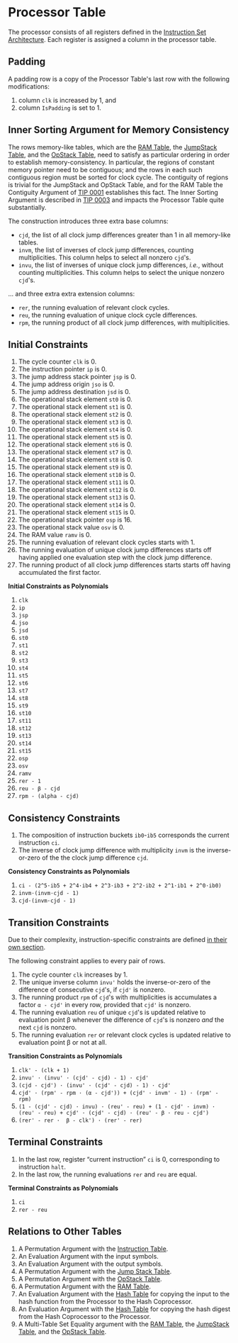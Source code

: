 # Processor Table

The processor consists of all registers defined in the [Instruction Set Architecture](isa.md).
Each register is assigned a column in the processor table.

## Padding

A padding row is a copy of the Processor Table's last row with the following modifications:
1. column `clk` is increased by 1, and
1. column `IsPadding` is set to 1.

## Inner Sorting Argument for Memory Consistency

The rows memory-like tables, which are the [RAM Table](random-access-memory-table.md), the [JumpStack Table](jump-stack-table.md), and the [OpStack Table](operational-stack-table.md), need to satisfy as particular ordering in order to establish memory-consistency. In particular, the regions of constant memory pointer need to be contiguous; and the rows in each such contiguous region must be sorted for clock cycle. The contiguity of regions is trivial for the JumpStack and OpStack Table, and for the RAM Table the Contiguity Argument of [TIP 0001](https://github.com/TritonVM/triton-vm/blob/master/tips/tip-0001/tip-0001.md) establishes this fact. The Inner Sorting Argument is described in [TIP 0003](https://github.com/TritonVM/triton-vm/blob/master/tips/tip-0003/tip-0003.md) and impacts the Processor Table quite substantially.

The construction introduces three extra base columns:

 - `cjd`, the list of all clock jump differences greater than 1 in all memory-like tables.
 - `invm`, the list of inverses of clock jump differences, counting multiplicities. This column helps to select all nonzero `cjd`'s.
 - `invu`, the list of inverses of unique clock jump differences, *i.e.*, without counting multiplicities. This column helps to select the unique nonzero `cjd`'s.

... and three extra extra extension columns:

 - `rer`, the running evaluation of relevant clock cycles.
 - `reu`, the running evaluation of unique clock cycle differences.
 - `rpm`, the running product of all clock jump differences, with multiplicities.

## Initial Constraints

1. The cycle counter `clk` is 0.
1. The instruction pointer `ip` is 0.
1. The jump address stack pointer `jsp` is 0.
1. The jump address origin `jso` is 0.
1. The jump address destination `jsd` is 0.
1. The operational stack element `st0` is 0.
1. The operational stack element `st1` is 0.
1. The operational stack element `st2` is 0.
1. The operational stack element `st3` is 0.
1. The operational stack element `st4` is 0.
1. The operational stack element `st5` is 0.
1. The operational stack element `st6` is 0.
1. The operational stack element `st7` is 0.
1. The operational stack element `st8` is 0.
1. The operational stack element `st9` is 0.
1. The operational stack element `st10` is 0.
1. The operational stack element `st11` is 0.
1. The operational stack element `st12` is 0.
1. The operational stack element `st13` is 0.
1. The operational stack element `st14` is 0.
1. The operational stack element `st15` is 0.
1. The operational stack pointer `osp` is 16.
1. The operational stack value `osv` is 0.
1. The RAM value `ramv` is 0.
1. The running evaluation of relevant clock cycles starts with 1.
1. The running evaluation of unique clock jump differences starts off having applied one evaluation step with the clock jump difference.
1. The running product of all clock jump differences starts starts off having accumulated the first factor.

**Initial Constraints as Polynomials**

1. `clk`
1. `ip`
1. `jsp`
1. `jso`
1. `jsd`
1. `st0`
1. `st1`
1. `st2`
1. `st3`
1. `st4`
1. `st5`
1. `st6`
1. `st7`
1. `st8`
1. `st9`
1. `st10`
1. `st11`
1. `st12`
1. `st13`
1. `st14`
1. `st15`
1. `osp`
1. `osv`
1. `ramv`
1. `rer - 1`
1. `reu - β - cjd`
1. `rpm - (alpha - cjd)`

## Consistency Constraints

1. The composition of instruction buckets `ib0`-`ib5` corresponds the current instruction `ci`.
1. The inverse of clock jump difference with multiplicity `invm` is the inverse-or-zero of the the clock jump difference `cjd`.

**Consistency Constraints as Polynomials**

1. `ci - (2^5·ib5 + 2^4·ib4 + 2^3·ib3 + 2^2·ib2 + 2^1·ib1 + 2^0·ib0)`
1. `invm·(invm·cjd - 1)`
1. `cjd·(invm·cjd - 1)`

## Transition Constraints

Due to their complexity, instruction-specific constraints are defined [in their own section](processors-instruction-constraints.md).

The following constraint applies to every pair of rows.

1. The cycle counter `clk` increases by 1.
1. The unique inverse column `invu'` holds the inverse-or-zero of the difference of consecutive `cjd`'s, if `cjd'` is nonzero.
1. The running product `rpm` of `cjd`'s with multiplicities is accumulates a factor `α - cjd'` in every row, provided that `cjd'` is nonzero.
1. The running evaluation `reu` of unique `cjd`'s is updated relative to evaluation point β whenever the difference of `cjd`'s is nonzero *and* the next `cjd` is nonzero.
1. The running evaluation `rer` or relevant clock cycles is updated relative to evaluation point β or not at all.

**Transition Constraints as Polynomials**

1. `clk' - (clk + 1)`
1. `invu' · (invu' · (cjd' - cjd) - 1) · cjd'`
1. `(cjd - cjd') · (invu' · (cjd' - cjd) - 1) · cjd'`
1. `cjd' · (rpm' - rpm · (α - cjd')) + (cjd' · invm' - 1) · (rpm' - rpm)`
1. `(1 - (cjd' - cjd) · invu) · (reu' - reu) + (1 - cjd' · invm) · (reu' - reu) + cjd' · (cjd' - cjd) · (reu' - β · reu - cjd')`
1. `(rer' - rer ·  β - clk') · (rer' - rer)`

## Terminal Constraints

1. In the last row, register “current instruction” `ci` is 0, corresponding to instruction `halt`.
1. In the last row, the running evaluations `rer` and `reu` are equal.

**Terminal Constraints as Polynomials**

1. `ci`
1. `rer - reu`

## Relations to Other Tables

1. A Permutation Argument with the [Instruction Table](instruction-table.md).
1. An Evaluation Argument with the input symbols.
1. An Evaluation Argument with the output symbols.
1. A Permutation Argument with the [Jump Stack Table](jump-stack-table.md).
1. A Permutation Argument with the [OpStack Table](operational-stack-table.md).
1. A Permutation Argument with the [RAM Table](random-access-memory-table.md).
1. An Evaluation Argument with the [Hash Table](hash-table.md) for copying the input to the hash function from the Processor to the Hash Coprocessor.
1. An Evaluation Argument with the [Hash Table](hash-table.md) for copying the hash digest from the Hash Coprocessor to the Processor.
1. A Multi-Table Set Equality argument with the [RAM Table](random-access-memory-table.md), the [JumpStack Table](jump-stack-table.md), and the [OpStack Table](operational-stack-table.md).